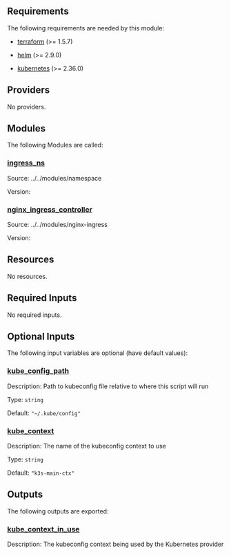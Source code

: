 <!-- BEGIN_TF_DOCS -->
## Requirements

The following requirements are needed by this module:

- <a name="requirement_terraform"></a> [terraform](#requirement\_terraform) (>= 1.5.7)

- <a name="requirement_helm"></a> [helm](#requirement\_helm) (>= 2.9.0)

- <a name="requirement_kubernetes"></a> [kubernetes](#requirement\_kubernetes) (>= 2.36.0)

## Providers

No providers.

## Modules

The following Modules are called:

### <a name="module_ingress_ns"></a> [ingress\_ns](#module\_ingress\_ns)

Source: ../../modules/namespace

Version:

### <a name="module_nginx_ingress_controller"></a> [nginx\_ingress\_controller](#module\_nginx\_ingress\_controller)

Source: ../../modules/nginx-ingress

Version:

## Resources

No resources.

## Required Inputs

No required inputs.

## Optional Inputs

The following input variables are optional (have default values):

### <a name="input_kube_config_path"></a> [kube\_config\_path](#input\_kube\_config\_path)

Description: Path to kubeconfig file relative to where this script will run

Type: `string`

Default: `"~/.kube/config"`

### <a name="input_kube_context"></a> [kube\_context](#input\_kube\_context)

Description: The name of the kubeconfig context to use

Type: `string`

Default: `"k3s-main-ctx"`

## Outputs

The following outputs are exported:

### <a name="output_kube_context_in_use"></a> [kube\_context\_in\_use](#output\_kube\_context\_in\_use)

Description: The kubeconfig context being used by the Kubernetes provider
<!-- END_TF_DOCS -->
